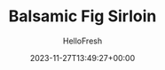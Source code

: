 ---
draft: true # Use this only for setting draft status
hidden: false # Use this to hide unwanted recipes
slug: # <post-title>
title: 'Balsamic Fig Sirloin'
description: "Gettin’ figgy with it! Fig jam, that is. Here, the sweet stuff is paired with balsamic vinegar to create a rich and tangy pan sauce for drizzling over juicy sirloin steaks. Rosemary-roasted potatoes are the perfect accompaniment for swiping up any runaway sauce (and trust us, you won’t want to waste a drop.) There’s also a side of crisp-tender green beans for extra oomph. This dish is bursting with flavors and textures that’ll make your mouth dance."
image: https://img.hellofresh.com/f_auto,fl_lossy,q_auto,w_1200/hellofresh_s3/image/balsamic-fig-sirloin-6a4e1f84.jpg
date: 2023-11-27T13:49:27+00:00
author: HelloFresh

tags: []
categories: "main course"
cuisines: "American"
allergens: ['Milk']

calories: 660
preptime: ['40 minutes']
cooktime: # 180 = 3 Hours | In minutes
totaltime: PT40M
servings: 2

links:
  - description: "Gettin’ figgy with it! Fig jam, that is. Here, the sweet stuff is paired with balsamic vinegar to create a rich and tangy pan sauce for drizzling over juicy sirloin steaks. Rosemary-roasted potatoes are the perfect accompaniment for swiping up any runaway sauce (and trust us, you won’t want to waste a drop.) There’s also a side of crisp-tender green beans for extra oomph. This dish is bursting with flavors and textures that’ll make your mouth dance."
    website: https://www.hellofresh.com/recipes/balsamic-fig-sirloin-5d8a1e1b896cd855e64c206d
    image: https://img.hellofresh.com/f_auto,fl_lossy,q_auto,w_1200/hellofresh_s3/image/balsamic-fig-sirloin-6a4e1f84.jpg
 
weight: # 1 | You can add weight to some posts to override the default sorting (date descending)

comments: false # Keep False

ingredients: ['12 ounce Fingerling Potatoes', '¼ ounce Rosemary', '1 unit Shallot', '2 clove Garlic', '6 ounce Green Beans', '14 ounce Sirloin Steak', '5 teaspoon Balsamic Vinegar', '1 unit Beef Stock Concentrate', '2 tablespoon Fig Jam', '1 tablespoon Olive Oil', '1 tablespoon Vegetable Oil', '1 tablespoon Butter', ' Salt', ' Pepper']

instructionTitles: ['Prep', 'Roast Potatoes', 'Roast Green Beans', 'Cook Steak', 'Make Sauce', 'Serve']
instructions: ['Adjust racks to top and middle positions and preheat oven to 425 degrees. Wash and dry all produce. Halve potatoes lengthwise. Strip rosemary leaves from stems; chop leaves. Halve, peel, and mince half the shallot (mince whole shallot for 4 servings). Slice garlic.', 'On a baking sheet, toss potatoes with a large drizzle of olive oil, a pinch of chopped rosemary, pepper, and a few big pinches of salt. Roast on top rack until tender and lightly crisped, 20-25 minutes.', 'On a second baking sheet, toss green beans and garlic with a drizzle of olive oil, salt, and pepper. Once potatoes have roasted for 10 minutes, place green beans on middle rack. Roast until tender, 12-15 minutes.', 'Meanwhile, pat steak dry with paper towels. Season generously all over with salt and pepper. Heat a large drizzle of oil in a large pan over medium-high heat. Add steak and cook until browned but not yet cooked through, 3-6 minutes per side. Turn off heat; wipe out pan. Transfer steak to sheet with green beans; roast until steak is cooked to desired doneness, 4-7 minutes. (If green beans finish first, remove from sheet and continue roasting steak.) Set steak aside to rest.', 'Heat a drizzle of oil in pan used for steak over medium-high heat. Stir in minced shallot and a pinch of remaining chopped rosemary. Cook, stirring, until fragrant, 30-60 seconds. Stir in ¼ cup water (⅓ cup for 4 servings), half the vinegar (use all for 4), stock concentrate, and jam. Bring to a simmer and cook until thickened, 2-3 minutes. Turn off heat. Stir in 1 TBSP butter until melted. Season with salt and pepper.', 'Slice steak against the grain. Divide between plates with potatoes and green beans. Top steak with sauce.']
---